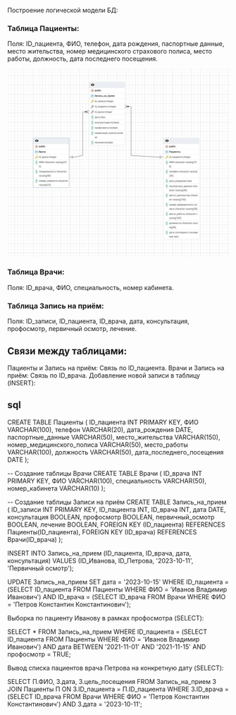Построение логической модели БД:

### Таблица Пациенты:
  Поля: ID_пациента, ФИО, телефон, дата рождения, паспортные данные, место жительства, номер медицинского страхового полиса, место работы, должность, дата последнего посещения.

![db](db.jpg)
  
### Таблица Врачи:
  Поля: ID_врача, ФИО, специальность, номер кабинета.
  
### Таблица Запись на приём:
  Поля: ID_записи, ID_пациента, ID_врача, дата, консультация, профосмотр, первичный осмотр, лечение.

## Связи между таблицами:

Пациенты и Запись на приём: Связь по ID_пациента.
Врачи и Запись на приём: Связь по ID_врача.
Добавление новой записи в таблицу (INSERT):

## sql

CREATE TABLE Пациенты (
    ID_пациента INT PRIMARY KEY,
    ФИО VARCHAR(100),
    телефон VARCHAR(20),
    дата_рождения DATE,
    паспортные_данные VARCHAR(50),
    место_жительства VARCHAR(150),
    номер_медицинского_полиса VARCHAR(50),
    место_работы VARCHAR(100),
    должность VARCHAR(50),
    дата_последнего_посещения DATE
);

-- Создание таблицы Врачи
CREATE TABLE Врачи (
    ID_врача INT PRIMARY KEY,
    ФИО VARCHAR(100),
    специальность VARCHAR(50),
    номер_кабинета VARCHAR(10)
);

-- Создание таблицы Записи на приём
CREATE TABLE Запись_на_прием (
    ID_записи INT PRIMARY KEY,
    ID_пациента INT,
    ID_врача INT,
    дата DATE,
    консультация BOOLEAN,
    профосмотр BOOLEAN,
    первичный_осмотр BOOLEAN,
    лечение BOOLEAN,
    FOREIGN KEY (ID_пациента) REFERENCES Пациенты(ID_пациента),
    FOREIGN KEY (ID_врача) REFERENCES Врачи(ID_врача)
);

INSERT INTO Запись_на_прием (ID_пациента, ID_врача, дата, консультация) 
VALUES (ID_Иванова, ID_Петрова, '2023-10-11', 'Первичный осмотр');


UPDATE Запись_на_прием
SET дата = '2023-10-15'
WHERE ID_пациента = (SELECT ID_пациента FROM Пациенты WHERE ФИО = 'Иванов Владимир Иванович')
  AND ID_врача = (SELECT ID_врача FROM Врачи WHERE ФИО = 'Петров Константин Константинович');

Выборка по пациенту Иванову в рамках профосмотра (SELECT):

SELECT *
FROM Запись_на_прием
WHERE ID_пациента = (SELECT ID_пациента FROM Пациенты WHERE ФИО = 'Иванов Владимир Иванович')
  AND дата BETWEEN '2021-11-01' AND '2021-11-15'
  AND профосмотр = TRUE;

Вывод списка пациентов врача Петрова на конкретную дату (SELECT):

SELECT П.ФИО, З.дата, З.цель_посещения
FROM Запись_на_прием З
JOIN Пациенты П ON З.ID_пациента = П.ID_пациента
WHERE З.ID_врача = (SELECT ID_врача FROM Врачи WHERE ФИО = 'Петров Константин Константинович')
  AND З.дата = '2023-10-11';
